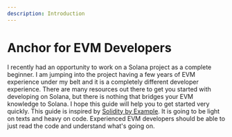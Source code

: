 ```yaml
---
description: Introduction
---
```


# Anchor for EVM Developers

I recently had an opportunity to work on a Solana project as a complete beginner. I am jumping into the project having a few years of EVM experience under my belt and it is a completely different developer experience. There are many resources out there to get you started with developing on Solana, but there is nothing that bridges your EVM knowledge to Solana. I hope this guide will help you to get started very quickly. This guide is inspired by [Solidity by Example](https://solidity-by-example.org/). It is going to be light on texts and heavy on code. Experienced EVM developers should be able to just read the code and understand what's going on.
